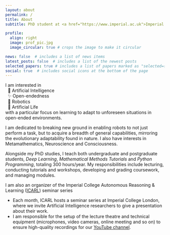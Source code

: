 ```yaml
---
layout: about
permalink: /
title: About
subtitle: PhD student at <a href="https://www.imperial.ac.uk">Imperial College London</a> in the <a href="https://www.imperial.ac.uk/adaptive-intelligent-robotics">Adaptive and Intelligent Robotics</a> lab

profile:
  align: right
  image: prof_pic.jpg
  image_circular: true # crops the image to make it circular

news: false  # includes a list of news items
latest_posts: false  # includes a list of the newest posts
selected_papers: true # includes a list of papers marked as "selected={true}"
social: true  # includes social icons at the bottom of the page
---
```


I am interested in\
&nbsp;&nbsp;🧠 Artificial Intelligence\
&nbsp;&nbsp;✨ Open-endedness\
&nbsp;&nbsp;🦾 Robotics\
&nbsp;&nbsp;🦎 Artificial Life\
with a particular focus on learning to adapt to unforeseen situations in open-ended environments.

I am dedicated to breaking new ground in enabling robots to not just perform a task, but to acquire a breadth of general capabilities, mirroring the evolutionary adaptability found in nature. I also have interests in Metamathematics, Neuroscience and Consciousness.

Alongside my PhD studies, I teach both undergraduate and postgraduate students, _Deep Learning_, _Mathematical Methods Tutorials_ and _Python Programming_, totaling 300 hours/year. My responsibilities include lecturing, conducting tutorials and workshops, developing and grading coursework, and managing modules.

I am also an organizer of the Imperial College Autonomous Reasoning \& Learning ([ICARL](https://icarl.doc.ic.ac.uk)) seminar series
- Each month, ICARL hosts a seminar series at Imperial College London, where we invite Artificial Intelligence researchers to give a presentation about their work.
- I am responsible for the setup of the lecture theatre and technical equipment (microphones, video cameras, online meeting and so on) to ensure high-quality recordings for our [YouTube channel](https://www.youtube.com/@ICARLSeminars).
